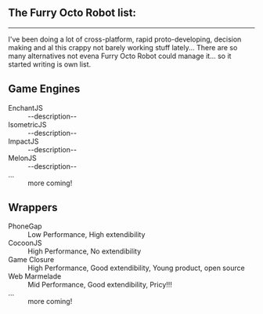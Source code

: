 ## The Furry Octo Robot list:
-------------------------

I've been doing a lot of cross-platform, rapid proto-developing, decision making 
and al this crappy not barely working stuff lately...
There are so many alternatives not evena Furry Octo Robot could manage it...
so it started writing is own list.


Game Engines
-------------------------------
<dl>
  <dt>EnchantJS</dt>
  <dd>--description--</dd>
  <dt>IsometricJS</dt>
  <dd>--description--</dd>
  <dt>ImpactJS</dt>
  <dd>--description--</dd>
  <dt>MelonJS</dt>
  <dd>--description--</dd>
  <dt>...</dt>
  <dd>more coming!</dd>
</dl>


Wrappers
-------------------------------

<dl>
  <dt>PhoneGap</dt>
  <dd>Low Performance, High extendibility</dd>
  <dt>CocoonJS</dt>
  <dd>High Performance, No extendibility</dd>
  <dt>Game Closure</dt>
  <dd>High Performance, Good extendibility, Young product, open source</dd>
  <dt>Web Marmelade</dt>
  <dd>Mid Performance, Good extendibility, Pricy!!!</dd>
  <dt>...</dt>
  <dd>more coming!</dd>
</dl>